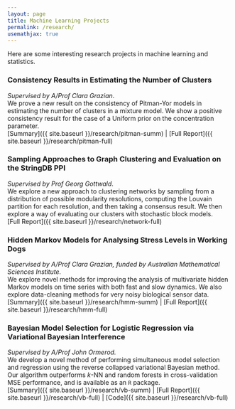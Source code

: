 ```yaml
---
layout: page
title: Machine Learning Projects
permalink: /research/
usemathjax: true
---
```

Here are some interesting research projects in machine learning and statistics.

### Consistency Results in Estimating the Number of Clusters
*Supervised by A/Prof Clara Grazian*.  
 We prove a new result on the consistency of Pitman-Yor models in estimating the number of clusters in a mixture model. We show a positive consistency result for the case of a Uniform prior on the concentration parameter.  
[Summary]({{ site.baseurl }}/research/pitman-summ) \| [Full Report]({{ site.baseurl }}/research/pitman-full)

### Sampling Approaches to Graph Clustering and Evaluation on the StringDB PPI
*Supervised by Prof Georg Gottwald*.  
 We explore a new approach to clustering networks by sampling from a distribution of possible modularity resolutions, computing the Louvain partition for each resolution, and then taking a consensus result. We then explore a way of evaluating our clusters with stochastic block models.  
[Full Report]({{ site.baseurl }}/research/network-full)

### Hidden Markov Models for Analysing Stress Levels in Working Dogs
*Supervised by A/Prof Clara Grazian, funded by Australian Mathematical Sciences Institute.*  
 We explore novel methods for improving the analysis of multivariate hidden Markov models on time series with both fast and slow dynamics. We also explore data-cleaning methods for very noisy biological sensor data.  
[Summary]({{ site.baseurl }}/research/hmm-summ) \| [Full Report]({{ site.baseurl }}/research/hmm-full)

### Bayesian Model Selection for Logistic Regression via Variational Bayesian Interference
*Supervised by A/Prof John Ormerod.*  
We develop a novel method of performing simultaneous model selection and regression using the reverse collapsed variational Bayesian method. Our algorithm outperforms $k$-NN and random forests in cross-validation MSE performance, and is available as an <code>R</code> package.   
[Summary]({{ site.baseurl }}/research/vb-summ) \| [Full Report]({{ site.baseurl }}/research/vb-full) \| [Code]({{ site.baseurl }}/research/vb-full)